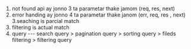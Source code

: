 1. not found api ay jonno 3 ta parametar thake jamom (req, res, next)
2. error handing ay jonno 4 ta parametar thake janom (err, req, res , next)
3.seaching is parcial match 
4. filtering is actual match 
4. query --- search query > pagination query > sorting query > fileds filtering > filtering  query 